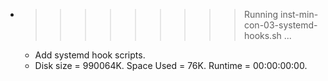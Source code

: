* >>>>>>>>> Running inst-min-con-03-systemd-hooks.sh ...
  * Add systemd hook scripts.
  * Disk size = 990064K. Space Used = 76K. Runtime = 00:00:00:00.
